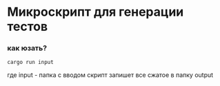 # Микроскрипт для генерации тестов

### как юзать?

```
cargo run input
```

где input - папка с вводом
скрипт запишет все сжатое в папку output
